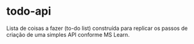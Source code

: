 # todo-api
Lista de coisas a fazer (to-do list) construída para replicar os passos de criação de uma simples API conforme MS Learn.
